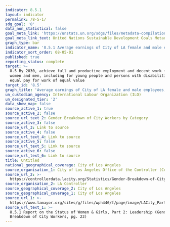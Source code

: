 ```yaml
---
indicator: 8.5.1
layout: indicator
permalink: /8-5-1/
sdg_goal: '8'
data_non_statistical: false
goal_meta_link: 'https://unstats.un.org/sdgs/files/metadata-compilation/Metadata-Goal-8.pdf'
goal_meta_link_text: United Nations Sustainable Development Goals Metadata (PDF 317 KB)
graph_type: bar
indicator_name: '8.5.1 Average earnings of City of LA female and male employees, by Job role'
indicator_sort_order: 08-05-01
published: true
reporting_status: complete
target: >-
  8.5 By 2030, achieve full and productive employment and decent work for all
  women and men, including for young people and persons with disabilities, and
  equal pay for work of equal value
target_id: '8.5'
graph_title: 'Average earnings of City of LA female and male employees, by Job role ($k)'
un_custodian_agency: International Labour Organization (ILO)
un_designated_tier: '2'
data_show_map: false
source_active_1: true
source_active_2: false
source_url_text_2: Gender Breakdown of City Workers by Category
source_active_3: false
source_url_3: Link to source
source_active_4: false
source_url_text_4: Link to source
source_active_5: false
source_url_text_5: Link to source
source_active_6: false
source_url_text_6: Link to source
title: Untitled
national_geographical_coverage: City of Los Angeles
source_organisation_1: City of Los Angeles Office of the Controller (ControlPanel LA)
source_url_2: >-
  https://controllerdata.lacity.org/Statistics/Gender-Breakdown-of-City-Workers-by-Category/fvfi-5kja
source_organisation_2: LA Controller
source_geographical_coverage_2: City of Los Angeles
source_geographical_coverage_1: City of Los Angeles
source_url_1: >-
  https://www.lamayor.org/sites/g/files/wph446/f/page/image/LACity_Part2_Leadership.pdf
source_url_text_1: >-
  8.5.1 Report on the Status of Women & Girls, Part 2: Leadership (Gender
  Breakdown of City Workers, pg. 23)
---
```


